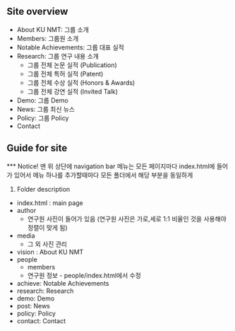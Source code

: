 ## Site overview
* About KU NMT: 그룹 소개
* Members: 그룹원 소개
* Notable Achievements: 그룹 대표 실적
* Research: 그룹 연구 내용 소개
  - 그룹 전체 논문 실적 (Publication)
  - 그룹 전체 특허 실적 (Patent)
  - 그룹 전체 수상 실적 (Honors & Awards)
  - 그룹 전체 강연 실적 (Invited Talk)
* Demo: 그룹 Demo 
* News: 그룹 최신 뉴스
* Policy: 그룹 Policy
* Contact

## Guide for site
*** Notice! 맨 위 상단에 navigation bar 메뉴는 모든 페이지마다 index.html에 들어가 있어서 메뉴 하나를 추가할때마다 모든 폴더에서 해당 부분을 동일하게 
1. Folder description
* index.html : main page
* author
  - 연구원 사진이 들어가 있음 (연구원 사진은 가로,세로 1:1 비율인 것을 사용해야 정렬이 맞게 됨)
* media
  - 그 외 사진 관리
* vision : About KU NMT
* people
  - members
  - 연구원 정보 - people/index.html에서 수정
* achieve: Notable Achievements
* research: Research
* demo: Demo
* post: News 
* policy: Policy
* contact: Contact


